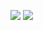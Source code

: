 ![](https://badgen.net/badge/Designer/GONGYE%20Heyu/blue)
![](https://badgen.net/badge/code/etaCV/blue)
